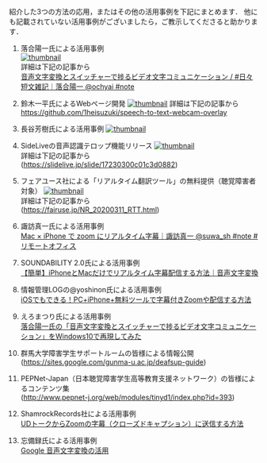 紹介した3つの方法の応用，またはその他の活用事例を下記にまとめます．
他にも記載されていない活用事例がございましたら，ご教示してくださると助かります．


1. 落合陽一氏による活用事例  
[![thumbnail](https://pbs.twimg.com/ext_tw_video_thumb/1260610549529759745/pu/img/Hqi90pq6yoBZvtzT.jpg)](https://twitter.com/ochyai/status/1260610691041357825)  
  詳細は下記の記事から  
  [音声文字変換とスイッチャーで捗るビデオ文字コミュニケーション / #日々短文雑記｜落合陽一 @ochyai #note](https://note.com/ochyai/n/nafbdcc8d5cb7)

1. 鈴木一平氏によるWebページ開発
[![thumbnail](https://pbs.twimg.com/ext_tw_video_thumb/1263117153399533570/pu/img/P2WG85g_F1VcK2KB.jpg)](https://twitter.com/1heisuzuki/status/1263118851744489472)
  詳細は下記の記事から   
  https://github.com/1heisuzuki/speech-to-text-webcam-overlay

1. 長谷芳樹氏による活用事例
[![thumbnail](https://pbs.twimg.com/ext_tw_video_thumb/1262380499294707717/pu/img/FoOLT6oaxubPG8Y8.jpg)](https://twitter.com/nagataniyoshiki/status/1262381660877791233)


1. SideLiveの音声認識テロップ機能リリース
[![thumbnail](https://pbs.twimg.com/ext_tw_video_thumb/1262784371699806208/pu/img/8N7tWLS6lwrgn2WT.jpg)](https://twitter.com/ryotak3/status/1262784412392910848)   
  詳細は下記の記事から   
  (https://slidelive.jp/slide/17230300c01c3d0882)

1. フェアユース社による「リアルタイム翻訳ツール」の無料提供（聴覚障害者対象）
[![thumbnail](https://pbs.twimg.com/card_img/1263645986712248320/MNY8niFF?format=jpg&name=small)](https://twitter.com/adachiyosuke/status/1263646936998920192)   
  詳細は下記の記事から   
  (https://fairuse.jp/NR_20200311_RTT.html)


1. 諏訪真一氏による活用事例   
  [Mac × iPhone で zoom にリアルタイム字幕｜諏訪真一 @suwa_sh #note #リモートオフィス](https://note.com/suwash/n/n3e4be86c1ec5) 


1. SOUNDABILITY 2.0氏による活用事例   
  [【簡単】iPhoneとMacだけでリアルタイム字幕配信する方法｜音声文字変換](https://soundability.tokyo/pc/20023/)


1. 情報管理LOGの@yoshinon氏による活用事例   
  [iOSでもできる！PC+iPhone+無料ツールで字幕付きZoomや配信する方法](http://hokoxjouhou.blog105.fc2.com/blog-entry-1677.html)


1. えろまつり氏による活用事例   
 [落合陽一氏の「音声文字変換とスイッチャーで捗るビデオ文字コミュニケーション」をWindows10で再現してみた](https://eromatsuri.hatenablog.com/entry/2020/05/15/203803)


1. 群馬大学障害学生サポートルームの皆様による情報公開   
  (https://sites.google.com/gunma-u.ac.jp/deafsup-guide)


1. PEPNet-Japan（日本聴覚障害学生高等教育支援ネットワーク）の皆様によるコンテンツ集   
  (http://www.pepnet-j.org/web/modules/tinyd1/index.php?id=393)


1. ShamrockRecords社による活用事例    
  [UDトークからZoomの字幕（クローズドキャプション）に送信する方法](https://teachme.jp/27228/manuals/8656888)
  

1. 忘備録氏による活用事例   
  [Google 音声文字変換の活用](https://konnnnnok.hateblo.jp/entry/2020/05/15/004822)
